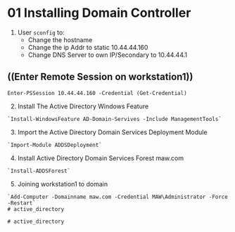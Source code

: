 # 01 Installing Domain Controller
1. User `sconfig` to:
    - Change the hostname
    - Change the ip Addr to static 10.44.44.160
    - Change DNS Server to own IP/Secondary to 10.44.44.1

##    ((Enter Remote Session on workstation1))
`Enter-PSSession 10.44.44.160 -Credential (Get-Credential)`

2. Install The Active Directory Windows Feature

```shell
`Install-WindowsFeature AD-Domain-Servives -Include ManagementTools`

```
3. Import the Active Directory Domain Services Deployment Module
```shell
`Import-Module ADDSDeployment`
```

4. Install Active Directory Domain Services Forest maw.com

```shell
`Install-ADDSForest`
```
5. Joining workstation1 to domain

```shell
`Add-Computer -Domainname maw.com -Credential MAW\Administrator -Force -Restart`
#   a c t i v e _ d i r e c t o r y  
 #   a c t i v e _ d i r e c t o r y  
 